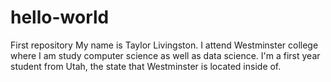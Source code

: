 # hello-world
First repository
My name is Taylor Livingston.  I attend Westminster college where I am study computer science as well as
data science.  I'm a first year student from Utah, the state that Westminster is located inside of.
